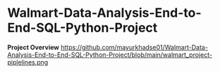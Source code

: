 # Walmart-Data-Analysis-End-to-End-SQL-Python-Project
**Project Overview**
https://github.com/mayurkhadse01/Walmart-Data-Analysis-End-to-End-SQL-Python-Project/blob/main/walmart_project-piplelines.png
